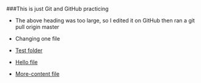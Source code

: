 ###This is just Git and GitHub practicing

- The above heading was too large, so I edited it on GitHub then ran a git pull origin master
- Changing one file

- [Test folder](test/)
- [Hello file](test/hello.md)
- [More-content file](test/more-content.md)
